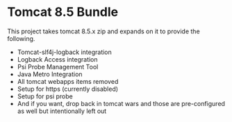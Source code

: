 Tomcat 8.5 Bundle
===============

This project takes tomcat 8.5.x zip and expands on it to provide the following.

- Tomcat-slf4j-logback integration
- Logback Access integration
- Psi Probe Management Tool
- Java Metro Integration
- All tomcat webapps items removed
- Setup for https (currently disabled)
- Setup for psi probe
- And if you want, drop back in tomcat wars and those are pre-configured as well but intentionally left out
